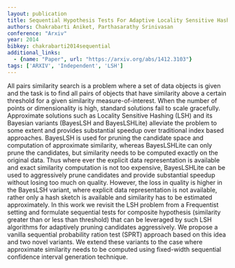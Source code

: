 ```yaml
---
layout: publication
title: Sequential Hypothesis Tests For Adaptive Locality Sensitive Hashing
authors: Chakrabarti Aniket, Parthasarathy Srinivasan
conference: "Arxiv"
year: 2014
bibkey: chakrabarti2014sequential
additional_links:
  - {name: "Paper", url: "https://arxiv.org/abs/1412.3103"}
tags: ['ARXIV', 'Independent', 'LSH']
---
```

All pairs similarity search is a problem where a set of data objects is given and the task is to find all pairs of objects that have similarity above a certain threshold for a given similarity measure-of-interest. When the number of points or dimensionality is high, standard solutions fail to scale gracefully. Approximate solutions such as Locality Sensitive Hashing (LSH) and its Bayesian variants (BayesLSH and BayesLSHLite) alleviate the problem to some extent and provides substantial speedup over traditional index based approaches. BayesLSH is used for pruning the candidate space and computation of approximate similarity, whereas BayesLSHLite can only prune the candidates, but similarity needs to be computed exactly on the original data. Thus where ever the explicit data representation is available and exact similarity computation is not too expensive, BayesLSHLite can be used to aggressively prune candidates and provide substantial speedup without losing too much on quality. However, the loss in quality is higher in the BayesLSH variant, where explicit data representation is not available, rather only a hash sketch is available and similarity has to be estimated approximately. In this work we revisit the LSH problem from a Frequentist setting and formulate sequential tests for composite hypothesis (similarity greater than or less than threshold) that can be leveraged by such LSH algorithms for adaptively pruning candidates aggressively. We propose a vanilla sequential probability ration test (SPRT) approach based on this idea and two novel variants. We extend these variants to the case where approximate similarity needs to be computed using fixed-width sequential confidence interval generation technique.

